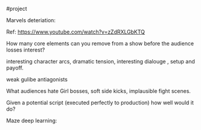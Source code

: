 #project 

Marvels deteriation:

Ref: https://www.youtube.com/watch?v=zZdRXLGbKTQ


How many core elements can you remove from a show before the audience losses interest?

interesting character arcs, dramatic tension, interesting dialouge , setup and payoff.

weak gulibe antiagonists

What audiences hate
Girl bosses, soft side kicks, implausible fight scenes.

Given a potential script (executed perfectly to production) how well would it do?

Maze deep learning:

